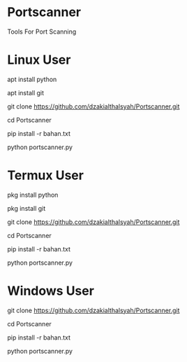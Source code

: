 # Portscanner
Tools For Port Scanning

# Linux User
apt install python

apt install git

git clone https://github.com/dzakialthalsyah/Portscanner.git

cd Portscanner

pip install -r bahan.txt

python portscanner.py

# Termux User
pkg install python

pkg install git

git clone https://github.com/dzakialthalsyah/Portscanner.git

cd Portscanner

pip install -r bahan.txt

python portscanner.py

# Windows User
git clone https://github.com/dzakialthalsyah/Portscanner.git

cd Portscanner

pip install -r bahan.txt

python portscanner.py




